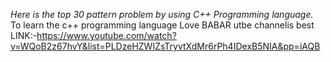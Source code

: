 *Here is the top 30 pattern problem by using C++ Programming language.*
  To learn the c++ programming language  Love BABAR utbe channelis best
  LINK:-https://www.youtube.com/watch?v=WQoB2z67hvY&list=PLDzeHZWIZsTryvtXdMr6rPh4IDexB5NIA&pp=iAQB
